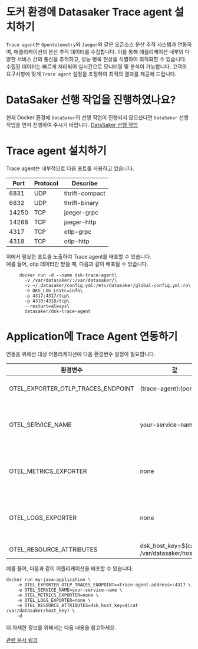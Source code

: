 # 도커 환경에 Datasaker Trace agent 설치하기

`Trace agent`는 `Opentelemetry`와 `Jaeger`와 같은 오픈소스 분산 추적 시스템과 연동하여, 애플리케이션의 분산 추적 데이터를 수집합니다. 
이를 통해 애플리케이션 내부의 다양한 서비스 간의 통신을 추적하고, 성능 병목 현상을 식별하여 최적화할 수 있습니다. 
수집된 데이터는 빠르게 처리되어 실시간으로 모니터링 및 분석이 가능합니다. 
고객의 요구사항에 맞게 `Trace agent` 설정을 조정하여 최적의 결과를 제공해 드립니다.

# DataSaker 선행 작업을 진행하였나요?

현재 Docker 환경에 `DataSaker`의 선행 작업이 진행되지 않으셨다면 `DataSaker` 선행 작업을 먼저 진행하여 주시기 바랍니다. [DataSaker 선행 작업](${PREPARATION_MANUAL_KR})

# Trace agent 설치하기

Trace agent는 내부적으로 다음 포트를 사용하고 있습니다.

| Port  | Protocol | Describe       |
|-------|----------|----------------|
| 6831  | UDP      | thrift-compact |
| 6832  | UDP      | thrift-binary  |
| 14250 | TCP      | jaeger-grpc    |
| 14268 | TCP      | jaeger-http    |
| 4317  | TCP      | otlp-grpc      |
| 4318  | TCP      | otlp-http      |

위에서 필요한 포트를 노출하여 Trace agent를 배포할 수 있습니다. \
예를 들어, otlp 데이터만 받을 때, 다음과 같이 배포될 수 있습니다.

```shell
     docker run -d --name dsk-trace-agent\
       -v /var/datasaker/:/var/datasaker/\
       -v ~/.datasaker/config.yml:/etc/datasaker/global-config.yml:ro\
       -e DKS_LOG_LEVEL=info\
       -p 4317:4317/tcp\
       -p 4318:4318/tcp\
       --restart=always\
       datasaker/dsk-trace-agent
```

# Application에 Trace Agent 연동하기

연동을 위해선 대상 어플리케이션에 다음 환경변수 설정이 필요합니다.

| 환경변수  | 값 | 설명 |
|-------|----------| --- |
| OTEL_EXPORTER_OTLP_TRACES_ENDPOINT  | (trace-agent):(port) | trace-agent 주소 |
| OTEL_SERVICE_NAME  | your-service-name | 화면에 표시되길 원하는 서비스 명|
| OTEL_METRICS_EXPORTER | none | 불필요 메트릭데이터 생성 방지용 |
| OTEL_LOGS_EXPORTER | none | 불필요 로그데이터 생성 방지용 |
| OTEL_RESOURCE_ATTRIBUTES  | dsk_host_key=$(cat /var/datasaker/host_key) | - |

예를 들어, 다음과 같이 어플리케이션을 배포할 수 있습니다.

```shell
docker run my-java-application \
    -e OTEL_EXPORTER_OTLP_TRACES_ENDPOINT=<trace-agent-address>:4317 \
    -e OTEL_SERVICE_NAME=your-service-name \
    -e OTEL_METRICS_EXPORTER=none \
    -e OTEL_LOGS_EXPORTER=none \
    -e OTEL_RESOURCE_ATTRIBUTES=dsk_host_key=$(cat /var/datasaker/host_key) \
    -d
```

더 자세한 정보를 위해서는 다음 내용을 참고하세요.

[관련 문서 링크](https://github.com/datasaker/documentation/tree/main/settings/dsk-trace-agent/Instrumentation)
